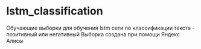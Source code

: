 # lstm_classification
Обучающие выборки для обучения lstm сети по классификации текста - позитивный или негативный
Выборка создана при помощи Яндекс Алисы
